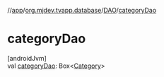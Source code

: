 //[app](../../../index.md)/[org.mjdev.tvapp.database](../index.md)/[DAO](index.md)/[categoryDao](category-dao.md)

# categoryDao

[androidJvm]\
val [categoryDao](category-dao.md): Box&lt;[Category](../../org.mjdev.tvapp.data.local/-category/index.md)&gt;
